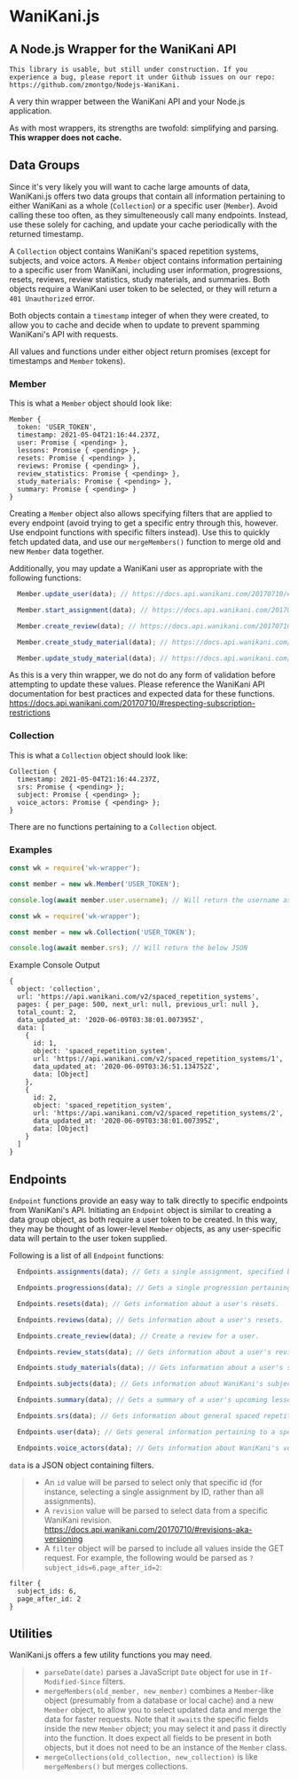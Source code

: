 # WaniKani.js
## A Node.js Wrapper for the WaniKani API

```This library is usable, but still under construction. If you experience a bug, please report it under Github issues on our repo: https://github.com/zmontgo/Nodejs-WaniKani.```

A very thin wrapper between the WaniKani API and your Node.js application.

As with most wrappers, its strengths are twofold: simplifying and parsing. **This wrapper does not cache.**

## Data Groups
Since it's very likely you will want to cache large amounts of data, WaniKani.js offers two data groups that contain all information pertaining to either WaniKani as a whole (`Collection`) or a specific user (`Member`). Avoid calling these too often, as they simulteneously call many endpoints. Instead, use these solely for caching, and update your cache periodically with the returned timestamp.

A `Collection` object contains WaniKani's spaced repetition systems, subjects, and voice actors. A `Member` object contains information pertaining to a specific user from WaniKani, including user information, progressions, resets, reviews, review statistics, study materials, and summaries. Both objects require a WaniKani user token to be selected, or they will return a `401 Unauthorized` error.

Both objects contain a `timestamp` integer of when they were created, to allow you to cache and decide when to update to prevent spamming WaniKani's API with requests.

All values and functions under either object return promises (except for timestamps and `Member` tokens).

### Member

This is what a `Member` object should look like:

```
Member {
  token: 'USER_TOKEN',
  timestamp: 2021-05-04T21:16:44.237Z,
  user: Promise { <pending> },
  lessons: Promise { <pending> },
  resets: Promise { <pending> },
  reviews: Promise { <pending> },
  review_statistics: Promise { <pending> },
  study_materials: Promise { <pending> },
  summary: Promise { <pending> }
}
```

Creating a `Member` object also allows specifying filters that are applied to every endpoint (avoid trying to get a specific entry through this, however. Use endpoint functions with specific filters instead). Use this to quickly fetch updated data, and use our `mergeMembers()` function to merge old and new `Member` data together.

Additionally, you may update a WaniKani user as appropriate with the following functions:

```javascript
  Member.update_user(data); // https://docs.api.wanikani.com/20170710/#update-user-information

  Member.start_assignment(data); // https://docs.api.wanikani.com/20170710/#start-an-assignment

  Member.create_review(data); // https://docs.api.wanikani.com/20170710/#create-a-review

  Member.create_study_material(data); // https://docs.api.wanikani.com/20170710/#create-a-study-material

  Member.update_study_material(data); // https://docs.api.wanikani.com/20170710/#update-a-study-material
```

As this is a very thin wrapper, we do not do any form of validation before attempting to update these values. Please reference the WaniKani API documentation for best practices and expected data for these functions. https://docs.api.wanikani.com/20170710/#respecting-subscription-restrictions

### Collection

This is what a `Collection` object should look like:

```
Collection {
  timestamp: 2021-05-04T21:16:44.237Z,
  srs: Promise { <pending> };
  subject: Promise { <pending> };
  voice_actors: Promise { <pending> };
}
```

There are no functions pertaining to a `Collection` object.

### Examples

```javascript
const wk = require('wk-wrapper');

const member = new wk.Member('USER_TOKEN');

console.log(await member.user.username); // Will return the username associated with the user token given
```

```javascript
const wk = require('wk-wrapper');

const member = new wk.Collection('USER_TOKEN');

console.log(await member.srs); // Will return the below JSON
```

Example Console Output

```
{
  object: 'collection',
  url: 'https://api.wanikani.com/v2/spaced_repetition_systems',
  pages: { per_page: 500, next_url: null, previous_url: null },
  total_count: 2,
  data_updated_at: '2020-06-09T03:38:01.007395Z',
  data: [
    {
      id: 1,
      object: 'spaced_repetition_system',
      url: 'https://api.wanikani.com/v2/spaced_repetition_systems/1',
      data_updated_at: '2020-06-09T03:36:51.134752Z',
      data: [Object]
    },
    {
      id: 2,
      object: 'spaced_repetition_system',
      url: 'https://api.wanikani.com/v2/spaced_repetition_systems/2',
      data_updated_at: '2020-06-09T03:38:01.007395Z',
      data: [Object]
    }
  ]
}
```

## Endpoints

`Endpoint` functions provide an easy way to talk directly to specific endpoints from WaniKani's API. Initiating an `Endpoint` object is similar to creating a data group object, as both require a user token to be created. In this way, they may be thought of as lower-level `Member` objects, as any user-specific data will pertain to the user token supplied.

Following is a list of all `Endpoint` functions:

```javascript
  Endpoints.assignments(data); // Gets a single assignment, specified by ID, or a list of all assignments if ID is not included.

  Endpoints.progressions(data); // Gets a single progression pertaining to a user, specified by ID, or a list of all progressions pertaining to a user if ID is not included.

  Endpoints.resets(data); // Gets information about a user's resets.

  Endpoints.reviews(data); // Gets information about a user's resets.

  Endpoints.create_review(data); // Create a review for a user.

  Endpoints.review_stats(data); // Gets information about a user's review statistics.

  Endpoints.study_materials(data); // Gets information about a user's study materials.

  Endpoints.subjects(data); // Gets information about WaniKani's subjects.

  Endpoints.summary(data); // Gets a summary of a user's upcoming lessons for a user.

  Endpoints.srs(data); // Gets information about general spaced repetition systems.

  Endpoints.user(data); // Gets general information pertaining to a specific user.

  Endpoints.voice_actors(data); // Gets information about WaniKani's voice actors.
```

`data` is a JSON object containing filters.
> - An `id` value will be parsed to select only that specific id (for instance, selecting a single assignment by ID, rather than all assignments).
> - A `revision` value will be parsed to select data from a specific WaniKani revision. https://docs.api.wanikani.com/20170710/#revisions-aka-versioning
> - A `filter` object will be parsed to include all values inside the GET request. For example, the following would be parsed as `?subject_ids=6,page_after_id=2`:
```
filter {
  subject_ids: 6,
  page_after_id: 2
}
```

## Utilities

WaniKani.js offers a few utility functions you may need.

> - `parseDate(date)` parses a JavaScript `Date` object for use in `If-Modified-Since` filters.
> - `mergeMembers(old_member, new_member)` combines a `Member`-like object (presumably from a database or local cache) and a new `Member` object, to allow you to select updated data and merge the data for faster requests. Note that it `await`s the specific fields inside the new `Member` object; you may select it and pass it directly into the function. It does expect all fields to be present in both objects, but it does not need to be an instance of the `Member` class.
> - `mergeCollections(old_collection, new_collection)` is like `mergeMembers()` but merges collections.
